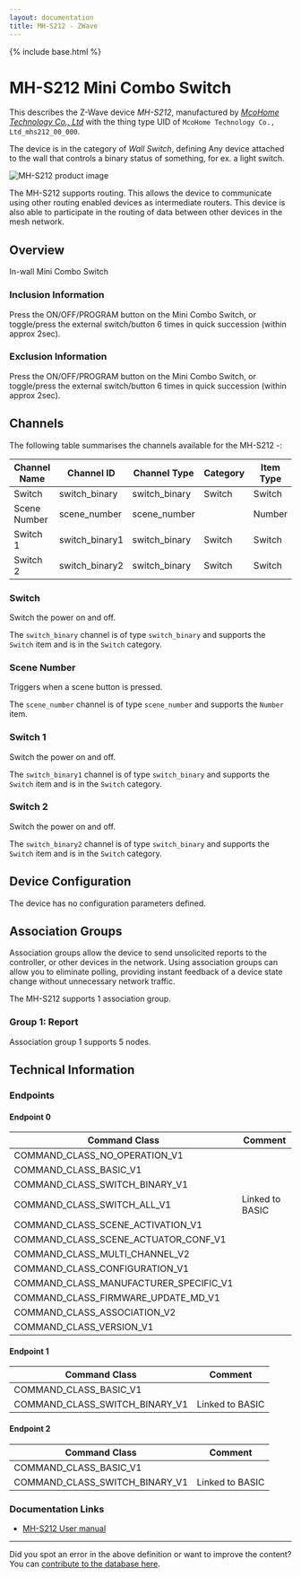 ```yaml
---
layout: documentation
title: MH-S212 - ZWave
---
```


{% include base.html %}

# MH-S212 Mini Combo Switch
This describes the Z-Wave device *MH-S212*, manufactured by *[McoHome Technology Co., Ltd](http://www.mcohome.com/)* with the thing type UID of ```McoHome Technology Co., Ltd_mhs212_00_000```.

The device is in the category of *Wall Switch*, defining Any device attached to the wall that controls a binary status of something, for ex. a light switch.

![MH-S212 product image](https://opensmarthouse.org/assets/zwave/attachments/726/MH-S212.png)


The MH-S212 supports routing. This allows the device to communicate using other routing enabled devices as intermediate routers.  This device is also able to participate in the routing of data between other devices in the mesh network.

## Overview

In-wall Mini Combo Switch

### Inclusion Information

Press the ON/OFF/PROGRAM button on the Mini Combo Switch, or toggle/press the external switch/button 6 times in quick succession (within approx 2sec).

### Exclusion Information

Press the ON/OFF/PROGRAM button on the Mini Combo Switch, or toggle/press the external switch/button 6 times in quick succession (within approx 2sec).

## Channels

The following table summarises the channels available for the MH-S212 -:

| Channel Name | Channel ID | Channel Type | Category | Item Type |
|--------------|------------|--------------|----------|-----------|
| Switch | switch_binary | switch_binary | Switch | Switch | 
| Scene Number | scene_number | scene_number |  | Number | 
| Switch 1 | switch_binary1 | switch_binary | Switch | Switch | 
| Switch 2 | switch_binary2 | switch_binary | Switch | Switch | 

### Switch
Switch the power on and off.

The ```switch_binary``` channel is of type ```switch_binary``` and supports the ```Switch``` item and is in the ```Switch``` category.

### Scene Number
Triggers when a scene button is pressed.

The ```scene_number``` channel is of type ```scene_number``` and supports the ```Number``` item.

### Switch 1
Switch the power on and off.

The ```switch_binary1``` channel is of type ```switch_binary``` and supports the ```Switch``` item and is in the ```Switch``` category.

### Switch 2
Switch the power on and off.

The ```switch_binary2``` channel is of type ```switch_binary``` and supports the ```Switch``` item and is in the ```Switch``` category.



## Device Configuration

The device has no configuration parameters defined.

## Association Groups

Association groups allow the device to send unsolicited reports to the controller, or other devices in the network. Using association groups can allow you to eliminate polling, providing instant feedback of a device state change without unnecessary network traffic.

The MH-S212 supports 1 association group.

### Group 1: Report


Association group 1 supports 5 nodes.

## Technical Information

### Endpoints

#### Endpoint 0

| Command Class | Comment |
|---------------|---------|
| COMMAND_CLASS_NO_OPERATION_V1| |
| COMMAND_CLASS_BASIC_V1| |
| COMMAND_CLASS_SWITCH_BINARY_V1| |
| COMMAND_CLASS_SWITCH_ALL_V1| Linked to BASIC|
| COMMAND_CLASS_SCENE_ACTIVATION_V1| |
| COMMAND_CLASS_SCENE_ACTUATOR_CONF_V1| |
| COMMAND_CLASS_MULTI_CHANNEL_V2| |
| COMMAND_CLASS_CONFIGURATION_V1| |
| COMMAND_CLASS_MANUFACTURER_SPECIFIC_V1| |
| COMMAND_CLASS_FIRMWARE_UPDATE_MD_V1| |
| COMMAND_CLASS_ASSOCIATION_V2| |
| COMMAND_CLASS_VERSION_V1| |
#### Endpoint 1

| Command Class | Comment |
|---------------|---------|
| COMMAND_CLASS_BASIC_V1| |
| COMMAND_CLASS_SWITCH_BINARY_V1| Linked to BASIC|
#### Endpoint 2

| Command Class | Comment |
|---------------|---------|
| COMMAND_CLASS_BASIC_V1| |
| COMMAND_CLASS_SWITCH_BINARY_V1| Linked to BASIC|

### Documentation Links

* [MH-S212 User manual](https://www.opensmarthouse.org/zwavedatabase/726/mh-S212.pdf)

---

Did you spot an error in the above definition or want to improve the content?
You can [contribute to the database here](https://www.opensmarthouse.org/zwavedatabase/726).
